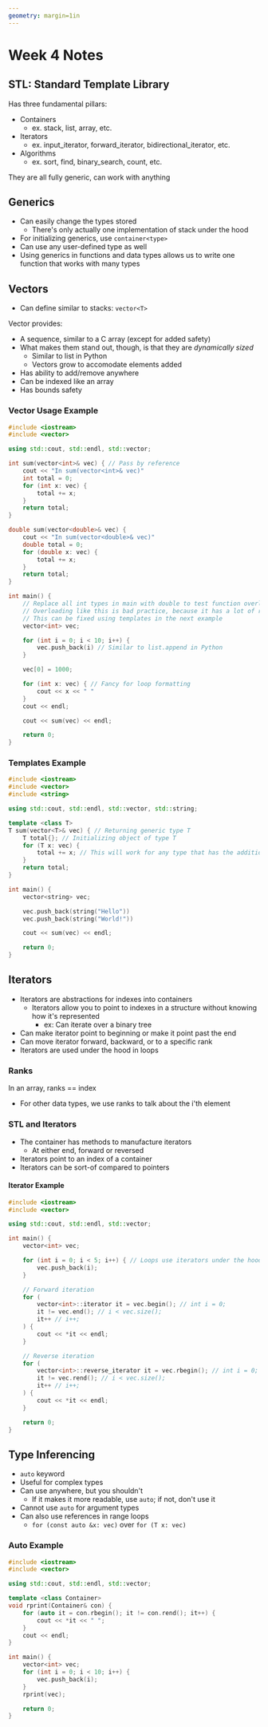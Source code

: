 ```yaml
---
geometry: margin=1in
---
```


# Week 4 Notes
## STL: Standard Template Library
Has three fundamental pillars:

- Containers
    - ex. stack, list, array, etc.
- Iterators
    - ex. input_iterator, forward_iterator, bidirectional_iterator, etc.
- Algorithms
    - ex. sort, find, binary_search, count, etc.

They are all fully generic, can work with anything

## Generics
- Can easily change the types stored
    - There's only actually one implementation of stack under the hood
- For initializing generics, use `container<type>`
- Can use any user-defined type as well
- Using generics in functions and data types allows us to write one function that works with many types

## Vectors
- Can define similar to stacks: `vector<T>`

Vector provides:

- A sequence, similar to a C array (except for added safety)
- What makes them stand out, though, is that they are *dynamically sized*
    - Similar to list in Python
    - Vectors grow to accomodate elements added
- Has ability to add/remove anywhere
- Can be indexed like an array
- Has bounds safety

### Vector Usage Example
```cpp 
#include <iostream>
#include <vector>

using std::cout, std::endl, std::vector;

int sum(vector<int>& vec) { // Pass by reference
    cout << "In sum(vector<int>& vec)"
    int total = 0;
    for (int x: vec) {
        total += x;
    }
    return total;
}

double sum(vector<double>& vec) {
    cout << "In sum(vector<double>& vec)"
    double total = 0;
    for (double x: vec) {
        total += x;
    }
    return total;
}

int main() {
    // Replace all int types in main with double to test function overloading
    // Overloading like this is bad practice, because it has a lot of repeat code
    // This can be fixed using templates in the next example
    vector<int> vec;

    for (int i = 0; i < 10; i++) {
        vec.push_back(i) // Similar to list.append in Python
    }

    vec[0] = 1000;

    for (int x: vec) { // Fancy for loop formatting
        cout << x << " "
    }
    cout << endl;

    cout << sum(vec) << endl;

    return 0;
}
```

### Templates Example
```cpp 
#include <iostream>
#include <vector>
#include <string>

using std::cout, std::endl, std::vector, std::string;

template <class T>
T sum(vector<T>& vec) { // Returning generic type T
    T total{}; // Initializing object of type T
    for (T x: vec) {
        total += x; // This will work for any type that has the addition operation defined
    }
    return total;
}

int main() {
    vector<string> vec;

    vec.push_back(string("Hello"))
    vec.push_back(string("World!"))

    cout << sum(vec) << endl;

    return 0;
}
```

## Iterators
- Iterators are abstractions for indexes into containers
    - Iterators allow you to point to indexes in a structure without knowing how it's represented
        - ex: Can iterate over a binary tree
- Can make iterator point to beginning or make it point past the end
- Can move iterator forward, backward, or to a specific rank
- Iterators are used under the hood in loops

### Ranks
In an array, ranks == index
- For other data types, we use ranks to talk about the i'th element

### STL and Iterators
- The container has methods to manufacture iterators
    - At either end, forward or reversed
- Iterators point to an index of a container
- Iterators can be sort-of compared to pointers

#### Iterator Example
```cpp
#include <iostream>
#include <vector>

using std::cout, std::endl, std::vector;

int main() {
    vector<int> vec;

    for (int i = 0; i < 5; i++) { // Loops use iterators under the hood
        vec.push_back(i);
    }

    // Forward iteration
    for (
        vector<int>::iterator it = vec.begin(); // int i = 0;
        it != vec.end(); // i < vec.size();
        it++ // i++;
    ) {
        cout << *it << endl;
    }

    // Reverse iteration
    for (
        vector<int>::reverse_iterator it = vec.rbegin(); // int i = 0;
        it != vec.rend(); // i < vec.size();
        it++ // i++;
    ) {
        cout << *it << endl;
    }

    return 0;
}
```

## Type Inferencing
- `auto` keyword
- Useful for complex types
- Can use anywhere, but you shouldn't
    - If it makes it more readable, use `auto`; if not, don't use it
- Cannot use `auto` for argument types
- Can also use references in range loops
    - `for (const auto &x: vec)` over `for (T x: vec)`

### Auto Example
```cpp
#include <iostream>
#include <vector>

using std::cout, std::endl, std::vector;

template <class Container>
void rprint(Container& con) {
    for (auto it = con.rbegin(); it != con.rend(); it++) {
        cout << *it << " ";
    }
    cout << endl;
}

int main() {
    vector<int> vec;
    for (int i = 0; i < 10; i++) {
        vec.push_back(i);
    }
    rprint(vec);

    return 0;
}
```